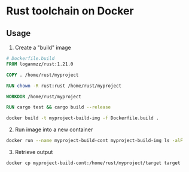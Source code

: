 # Rust toolchain on Docker

## Usage

1. Create a "build" image

```Dockerfile
# Dockerfile.build
FROM loganmzz/rust:1.21.0

COPY . /home/rust/myproject

RUN chown -R rust:rust /home/rust/myproject

WORKDIR /home/rust/myproject

RUN cargo test && cargo build --release
```

```bash
docker build -t myproject-build-img -f Dockerfile.build .
```

2. Run image into a new container

```bash
docker run --name myproject-build-cont myproject-build-img ls -alF
```

3. Retrieve output

```bash
docker cp myproject-build-cont:/home/rust/myproject/target target
```
